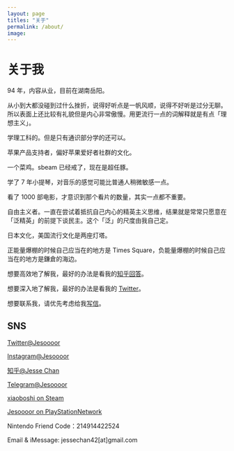 ```yaml
---
layout: page
titles: "关于"
permalink: /about/
image: 
---
```


# 关于我
94 年，内容从业，目前在湖南岳阳。

从小到大都没碰到过什么挫折，说得好听点是一帆风顺，说得不好听是过分无聊。所以表面上还比较有礼貌但是内心非常傲慢。用更流行一点的词解释就是有点「理想主义」。

学理工科的。但是只有通识部分学的还可以。

苹果产品支持者，偏好苹果爱好者社群的文化。

一个菜鸡。sbeam 已经戒了，现在是超任豚。

学了 7 年小提琴，对音乐的感觉可能比普通人稍微敏感一点。

看了 1000 部电影，才意识到那个看片的数量，其实一点都不重要。

自由主义者。一直在尝试着抵抗自己内心的精英主义思维，结果就是常常只愿意在「泛精英」的前提下谈民主。这个「泛」的尺度由我自己定。

日本文化，美国流行文化是两座灯塔。

正能量爆棚的时候自己应当在的地方是 Times Square，负能量爆棚的时候自己应当在的地方是鎌倉的海边。

想要高效地了解我，最好的办法是看我的[知乎回答](https://www.zhihu.com/people/jesor/answers)。

想要深入地了解我，最好的办法是看我的 [Twitter](https://twitter.com/Jesoooor)。

想要联系我，请优先考虑给我[写信](jessechan42@gmail.com)。



## SNS

[Twitter@Jesoooor](https://twitter.com/Jesoooor)

[Instagram@Jesoooor](https://www.instagram.com/jesoooor/)

[知乎@Jesse Chan](https://www.zhihu.com/people/jesor/activities/)

[Telegram@Jesoooor](https://t.me/Jesoooor/)

[xiaoboshi on Steam](https://steamcommunity.com/id/jesor/)

[Jesoooor on PlayStationNetwork](https://psnprofiles.com/Jesoooor/)

Nintendo Friend Code：214914422524

Email & iMessage: jessechan42[at]gmail.com

